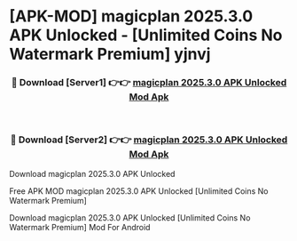 # [APK-MOD] magicplan 2025.3.0 APK Unlocked - [Unlimited Coins No Watermark Premium] yjnvj



<div align="center">
<h3>🔴 Download [Server1] 👉👉 <a href="https://momento.my/?title=magicplan_2025.3.0_APK_Unlocked">magicplan 2025.3.0 APK Unlocked Mod Apk</a></h3><br>

<h3>🔴 Download [Server2] 👉👉 <a href="https://momento.my/?title=magicplan_2025.3.0_APK_Unlocked">magicplan 2025.3.0 APK Unlocked Mod Apk</a></h3>
</div>



Download magicplan 2025.3.0 APK Unlocked 

Free APK MOD magicplan 2025.3.0 APK Unlocked [Unlimited Coins No Watermark Premium]

Download magicplan 2025.3.0 APK Unlocked [Unlimited Coins No Watermark Premium] Mod For Android
